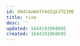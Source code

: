 ```yaml
---
id: XN4CAoW4fY4dZqk3TEIME
title: rise
desc: ''
updated: 1644191968605
created: 1644191968605
---
```




